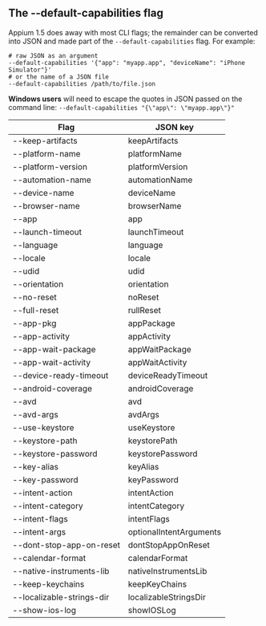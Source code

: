 ## The --default-capabilities flag

Appium 1.5 does away with most CLI flags; the remainder can be converted into JSON and made part of the `--default-capabilities` flag. For example:

```
# raw JSON as an argument
--default-capabilities '{"app": "myapp.app", "deviceName": "iPhone Simulator"}'
# or the name of a JSON file
--default-capabilities /path/to/file.json
```

**Windows users** will need to escape the quotes in JSON passed on the command line: `--default-capabilities "{\"app\": \"myapp.app\"}"`



| Flag                      | JSON key                |
|---------------------------|-------------------------|
| --keep-artifacts          | keepArtifacts           |
| --platform-name           | platformName            |
| --platform-version        | platformVersion         |
| --automation-name         | automationName          |
| --device-name             | deviceName              |
| --browser-name            | browserName             |
| --app                     | app                     |
| --launch-timeout          | launchTimeout           |
| --language                | language                |
| --locale                  | locale                  |
| --udid                    | udid                    |
| --orientation             | orientation             |
| --no-reset                | noReset                 |
| --full-reset              | rullReset               |
| --app-pkg                 | appPackage              |
| --app-activity            | appActivity             |
| --app-wait-package        | appWaitPackage          |
| --app-wait-activity       | appWaitActivity         |
| --device-ready-timeout    | deviceReadyTimeout      |
| --android-coverage        | androidCoverage         | 
| --avd                     | avd                     |
| --avd-args                | avdArgs                 |
| --use-keystore            | useKeystore             |
| --keystore-path           | keystorePath            |
| --keystore-password       | keystorePassword        |
| --key-alias               | keyAlias                |
| --key-password            | keyPassword             |
| --intent-action           | intentAction            |
| --intent-category         | intentCategory          |
| --intent-flags            | intentFlags             |
| --intent-args             | optionalIntentArguments |
| --dont-stop-app-on-reset  | dontStopAppOnReset      |
| --calendar-format         | calendarFormat          |
| --native-instruments-lib  | nativeInstrumentsLib    |
| --keep-keychains          | keepKeyChains           |
| --localizable-strings-dir | localizableStringsDir   |
| --show-ios-log            | showIOSLog              |

